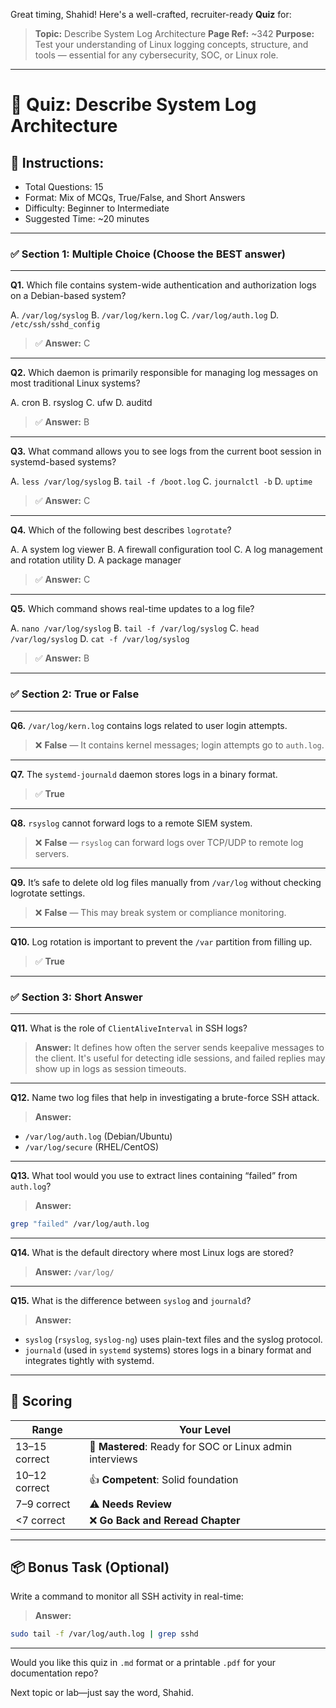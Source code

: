 Great timing, Shahid! Here's a well-crafted, recruiter-ready **Quiz** for:

> **Topic:** Describe System Log Architecture
> **Page Ref:** \~342
> **Purpose:** Test your understanding of Linux logging concepts, structure, and tools — essential for any cybersecurity, SOC, or Linux role.

---

# 🧠 Quiz: Describe System Log Architecture

## 📝 Instructions:

* Total Questions: 15
* Format: Mix of MCQs, True/False, and Short Answers
* Difficulty: Beginner to Intermediate
* Suggested Time: \~20 minutes

---

### ✅ Section 1: Multiple Choice (Choose the BEST answer)

---

**Q1.** Which file contains system-wide authentication and authorization logs on a Debian-based system?

A. `/var/log/syslog`
B. `/var/log/kern.log`
C. `/var/log/auth.log`
D. `/etc/ssh/sshd_config`

> ✅ **Answer:** C

---

**Q2.** Which daemon is primarily responsible for managing log messages on most traditional Linux systems?

A. cron
B. rsyslog
C. ufw
D. auditd

> ✅ **Answer:** B

---

**Q3.** What command allows you to see logs from the current boot session in systemd-based systems?

A. `less /var/log/syslog`
B. `tail -f /boot.log`
C. `journalctl -b`
D. `uptime`

> ✅ **Answer:** C

---

**Q4.** Which of the following best describes `logrotate`?

A. A system log viewer
B. A firewall configuration tool
C. A log management and rotation utility
D. A package manager

> ✅ **Answer:** C

---

**Q5.** Which command shows real-time updates to a log file?

A. `nano /var/log/syslog`
B. `tail -f /var/log/syslog`
C. `head /var/log/syslog`
D. `cat -f /var/log/syslog`

> ✅ **Answer:** B

---

### ✅ Section 2: True or False

---

**Q6.** `/var/log/kern.log` contains logs related to user login attempts.

> ❌ **False** — It contains kernel messages; login attempts go to `auth.log`.

---

**Q7.** The `systemd-journald` daemon stores logs in a binary format.

> ✅ **True**

---

**Q8.** `rsyslog` cannot forward logs to a remote SIEM system.

> ❌ **False** — `rsyslog` can forward logs over TCP/UDP to remote log servers.

---

**Q9.** It’s safe to delete old log files manually from `/var/log` without checking logrotate settings.

> ❌ **False** — This may break system or compliance monitoring.

---

**Q10.** Log rotation is important to prevent the `/var` partition from filling up.

> ✅ **True**

---

### ✅ Section 3: Short Answer

---

**Q11.** What is the role of `ClientAliveInterval` in SSH logs?

> **Answer:** It defines how often the server sends keepalive messages to the client. It's useful for detecting idle sessions, and failed replies may show up in logs as session timeouts.

---

**Q12.** Name two log files that help in investigating a brute-force SSH attack.

> **Answer:**

* `/var/log/auth.log` (Debian/Ubuntu)
* `/var/log/secure` (RHEL/CentOS)

---

**Q13.** What tool would you use to extract lines containing “failed” from `auth.log`?

> **Answer:**

```bash
grep "failed" /var/log/auth.log
```

---

**Q14.** What is the default directory where most Linux logs are stored?

> **Answer:** `/var/log/`

---

**Q15.** What is the difference between `syslog` and `journald`?

> **Answer:**

* `syslog` (`rsyslog`, `syslog-ng`) uses plain-text files and the syslog protocol.
* `journald` (used in `systemd` systems) stores logs in a binary format and integrates tightly with systemd.

---

## 🧮 Scoring

| Range         | Your Level                                               |
| ------------- | -------------------------------------------------------- |
| 13–15 correct | 🧠 **Mastered**: Ready for SOC or Linux admin interviews |
| 10–12 correct | 👍 **Competent**: Solid foundation                       |
| 7–9 correct   | ⚠️ **Needs Review**                                      |
| <7 correct    | ❌ **Go Back and Reread Chapter**                         |

---

## 📦 Bonus Task (Optional)

Write a command to monitor all SSH activity in real-time:

> **Answer:**

```bash
sudo tail -f /var/log/auth.log | grep sshd
```

---

Would you like this quiz in `.md` format or a printable `.pdf` for your documentation repo?

Next topic or lab—just say the word, Shahid.
